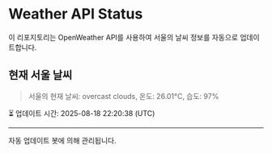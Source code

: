 
# Weather API Status

이 리포지토리는 OpenWeather API를 사용하여 서울의 날씨 정보를 자동으로 업데이트합니다.

## 현재 서울 날씨
> 서울의 현재 날씨: overcast clouds, 온도: 26.01°C, 습도: 97%

⏳ 업데이트 시간: 2025-08-18 22:20:38 (UTC)

---
자동 업데이트 봇에 의해 관리됩니다.
